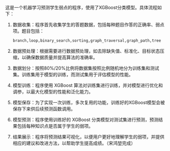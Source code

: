 这是一个机器学习预测学生弱点的程序，使用了XGBoost分类模型。具体流程如下：

1. 数据收集：程序首先收集学生的答题数据，包括每种题目作答的正确率、弱点项。题目包括：

   ```python
   branch,loop,binary_search,sorting,graph_traversal,graph_path,tree
   ```

2. 数据预处理：根据需要进行数据预处理，如去除缺失值、标准化、目标状态压缩，以确保数据质量并提高算法的准确率。

3. 数据划分：按照80%/20%比例将数据集按照比例随机地分为训练集和测试集。训练集用于模型的训练，而测试集用于评估模型的性能。

4. 模型训练：程序使用 XGBoost 算法对训练集进行训练，并对模型进行优化和调参，以最大化模型的性能和泛化能力。

5. 模型保存：为了实现一次训练，多次复用的功能，训练好的XGBoost模型会被保存下来供后续预测函数调用。

6. 模型预测：程序使用训练好的 XGBoost 分类模型对测试集进行预测，预测结果包括每种知识点是否属于学生的弱项。

7. 结果展示：程序将预测结果可视化，以便用户更好地理解学生的弱项，并提供相应的建议和改进方法，以帮助学生提高成绩。（宋鸿堃完成）

